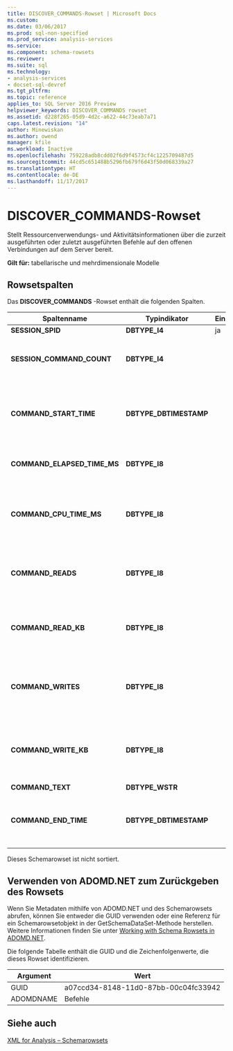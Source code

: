 ```yaml
---
title: DISCOVER_COMMANDS-Rowset | Microsoft Docs
ms.custom: 
ms.date: 03/06/2017
ms.prod: sql-non-specified
ms.prod_service: analysis-services
ms.service: 
ms.component: schema-rowsets
ms.reviewer: 
ms.suite: sql
ms.technology:
- analysis-services
- docset-sql-devref
ms.tgt_pltfrm: 
ms.topic: reference
applies_to: SQL Server 2016 Preview
helpviewer_keywords: DISCOVER_COMMANDS rowset
ms.assetid: d228f265-05d9-4d2c-a622-44c73eab7a71
caps.latest.revision: "14"
author: Minewiskan
ms.author: owend
manager: kfile
ms.workload: Inactive
ms.openlocfilehash: 759228adb8cdd02f6d9f4573cf4c1225709487d5
ms.sourcegitcommit: 44cd5c651488b5296fb679f6d43f50d068339a27
ms.translationtype: HT
ms.contentlocale: de-DE
ms.lasthandoff: 11/17/2017
---
```

# <a name="discovercommands-rowset"></a>DISCOVER_COMMANDS-Rowset
  Stellt Ressourcenverwendungs- und Aktivitätsinformationen über die zurzeit ausgeführten oder zuletzt ausgeführten Befehle auf den offenen Verbindungen auf dem Server bereit.  
  
 **Gilt für:** tabellarische und mehrdimensionale Modelle  
  
## <a name="rowset-columns"></a>Rowsetspalten  
 Das **DISCOVER_COMMANDS** -Rowset enthält die folgenden Spalten.  
  
|Spaltenname|Typindikator|Einschränkung|Description|  
|-----------------|--------------------|-----------------|-----------------|  
|**SESSION_SPID**|**DBTYPE_I4**|ja|Die Sitzungs-ID.|  
|**SESSION_COMMAND_COUNT**|**DBTYPE_I4**||Die Anzahl der seit dem Start der Sitzung ausgeführten Befehle.|  
|**COMMAND_START_TIME**|**DBTYPE_DBTIMESTAMP**||Das Datum und die Uhrzeit, zu denen der letzte Befehl gestartet wurde, ausgedrückt als UTC-Zeit auf dem Server.|  
|**COMMAND_ELAPSED_TIME_MS**|**DBTYPE_I8**||Die seit dem Start des Befehls verstrichene Zeit in Millisekunden.|  
|**COMMAND_CPU_TIME_MS**|**DBTYPE_I8**||Die CPU-Zeit in Millisekunden, die seit dem Start der Befehlsausführung von dem Befehl beansprucht wurde.|  
|**COMMAND_READS**|**DBTYPE_I8**||Die akkumulierte Anzahl der seit dem Start des Befehls erfolgten Lesevorgänge auf dem Datenträger.|  
|**COMMAND_READ_KB**|**DBTYPE_I8**||Der akkumulierte Wert der seit dem Start des Befehls vom Datenträger gelesenen Daten in KB.|  
|**COMMAND_WRITES**|**DBTYPE_I8**||Die akkumulierte Anzahl der seit dem Start des Befehls erfolgten Schreibvorgänge auf dem Datenträger.|  
|**COMMAND_WRITE_KB**|**DBTYPE_I8**||Der akkumulierte Wert der seit dem Start des Befehls auf den Datenträger geschriebenen Daten in KB.|  
|**COMMAND_TEXT**|**DBTYPE_WSTR**||Der Befehlstext.|  
|**COMMAND_END_TIME**|**DBTYPE_DBTIMESTAMP**||UTC-Datum und -Zeit des Servers, zu denen der Befehl seine Ausführung beendet.|  
  
 Dieses Schemarowset ist nicht sortiert.  
  
## <a name="using-adomdnet-to-return-the-rowset"></a>Verwenden von ADOMD.NET zum Zurückgeben des Rowsets  
 Wenn Sie Metadaten mithilfe von ADOMD.NET und des Schemarowsets abrufen, können Sie entweder die GUID verwenden oder eine Referenz für ein Schemarowsetobjekt in der GetSchemaDataSet-Methode herstellen. Weitere Informationen finden Sie unter [Working with Schema Rowsets in ADOMD.NET](../../../analysis-services/multidimensional-models-adomd-net-client/retrieving-metadata-working-with-schema-rowsets.md).  
  
 Die folgende Tabelle enthält die GUID und die Zeichenfolgenwerte, die dieses Rowset identifizieren.  
  
|Argument|Wert|  
|--------------|-----------|  
|GUID|a07ccd34-8148-11d0-87bb-00c04fc33942|  
|ADOMDNAME|Befehle|  
  
## <a name="see-also"></a>Siehe auch  
 [XML for Analysis – Schemarowsets](../../../analysis-services/schema-rowsets/xml/xml-for-analysis-schema-rowsets.md)  
  
  
